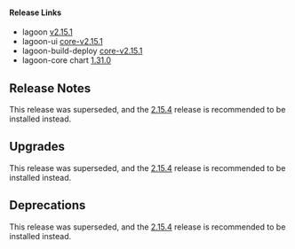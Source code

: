 #### Release Links
* lagoon [v2.15.1](https://github.com/uselagoon/lagoon/releases/tag/v2.15.1)
* lagoon-ui [core-v2.15.1](https://github.com/uselagoon/lagoon-ui/releases/tag/core-v2.15.1)
* lagoon-build-deploy [core-v2.15.1](https://github.com/uselagoon/build-deploy-tool/releases/tag/core-v2.15.1)
* lagoon-core chart [1.31.0](https://github.com/uselagoon/lagoon-charts/releases/tag/lagoon-core-1.31.0)

## Release Notes

This release was superseded, and the [2.15.4](./2.15.4.md) release is recommended to be installed instead.

## Upgrades

This release was superseded, and the [2.15.4](./2.15.4.md) release is recommended to be installed instead.

## Deprecations

This release was superseded, and the [2.15.4](./2.15.4.md) release is recommended to be installed instead.
